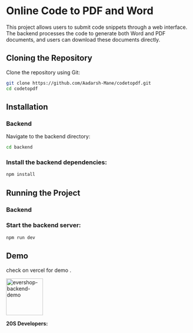 # Online Code to PDF and Word

This project allows users to submit code snippets through a web interface. The backend processes the code to generate both Word and PDF documents, and users can download these documents directly.

## Cloning the Repository

Clone the repository using Git:

```bash
git clone https://github.com/Aadarsh-Mane/codetopdf.git
cd codetopdf
```
## Installation
### Backend
Navigate to the backend directory:

```bash
cd backend
```
### Install the backend dependencies:
```bash
npm install
```

## Running the Project
### Backend
### Start the backend server:

```bash
npm run dev
```

## Demo

check on vercel for demo .

<p align="left">
  <a href="https://vercel.com/aadarshmanes-projects/marwallpaper" target="_blank">
    <img alt="evershop-backend-demo" height="100" alt="EverShop Admin Demo" src="https://www.edigitalagency.com.au/wp-content/uploads/Cristiano-Ronaldo-wallpaper-HD-Portugal-PC-desktop-laptop.png"/>
  </a>
</p>
<b>20S Developers:</b>
